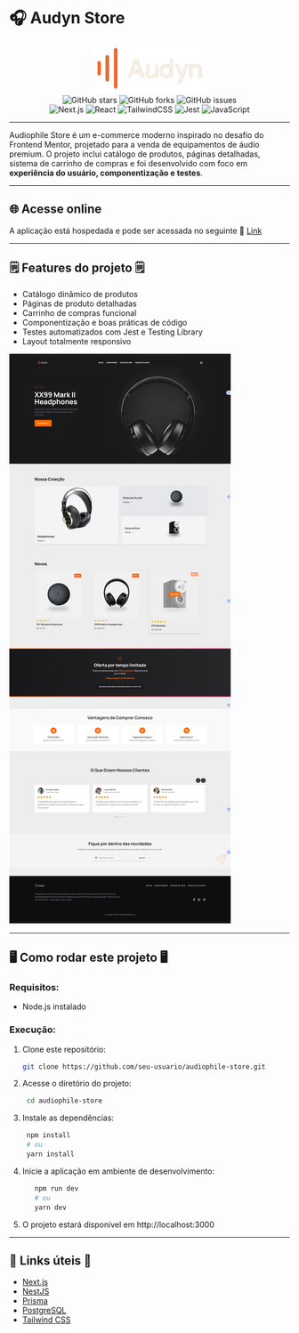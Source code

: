 # 🎧 Audyn Store  

<div align="center">
 <img src="./public/logo.png" alt="Logo" />

<div data-badges>
    <img src="https://img.shields.io/github/stars/GabrielTh58/audyn?style=for-the-badge" alt="GitHub stars" />
    <img src="https://img.shields.io/github/forks/GabrielTh58/audyn?style=for-the-badge" alt="GitHub forks" />
    <img src="https://img.shields.io/github/issues/GabrielTh58/audyn?style=for-the-badge" alt="GitHub issues" />
</div>

<div data-badges>
    <img src="https://img.shields.io/badge/next.js-%23000000.svg?style=for-the-badge&logo=nextdotjs&logoColor=white" alt="Next.js" />
    <img src="https://img.shields.io/badge/react-%2320232a.svg?style=for-the-badge&logo=react&logoColor=%2361DAFB" alt="React" />
  <img src="https://img.shields.io/badge/tailwindcss-%2338B2AC.svg?style=for-the-badge&logo=tailwind-css&logoColor=white" alt="TailwindCSS" />
    <img src="https://img.shields.io/badge/jest-%23C21325.svg?style=for-the-badge&logo=jest&logoColor=white" alt="Jest" />
    <img src="https://img.shields.io/badge/javascript-%23323330.svg?style=for-the-badge&logo=javascript&logoColor=%23F7DF1E" alt="JavaScript" />
</div>
</div>

---

Audiophile Store é um e-commerce moderno inspirado no desafio do Frontend Mentor, projetado para a venda de equipamentos de áudio premium. O projeto inclui catálogo de produtos, páginas detalhadas, sistema de carrinho de compras e foi desenvolvido com foco em **experiência do usuário, componentização e testes**.  

---

## 🌐 Acesse online  

A aplicação está hospedada e pode ser acessada no seguinte 🔗 [Link](https://audyn.vercel.app/)  

---

## 🗒️ Features do projeto 🗒️  

- Catálogo dinâmico de produtos  
- Páginas de produto detalhadas  
- Carrinho de compras funcional  
- Componentização e boas práticas de código  
- Testes automatizados com Jest e Testing Library  
- Layout totalmente responsivo  

![](./public/preview.png)  

---


## 🖥️ Como rodar este projeto 🖥️  

### Requisitos:  
- Node.js instalado  

### Execução:  

1. Clone este repositório:  

   ```sh
   git clone https://github.com/seu-usuario/audiophile-store.git
   
2. Acesse o diretório do projeto:
   ```sh
    cd audiophile-store

4. Instale as dependências:
   ```sh
    npm install
    # ou
    yarn install

4. Inicie a aplicação em ambiente de desenvolvimento:
   ```sh
      npm run dev
      # ou
      yarn dev
   
5. O projeto estará disponível em http://localhost:3000

--- 
## 💎 Links úteis 💎

- [Next.js](https://nextjs.org/docs)
- [NestJS](https://docs.nestjs.com/)
- [Prisma](https://www.prisma.io/docs)
- [PostgreSQL](https://www.postgresql.org/docs/)
- [Tailwind CSS](https://tailwindcss.com/docs)



